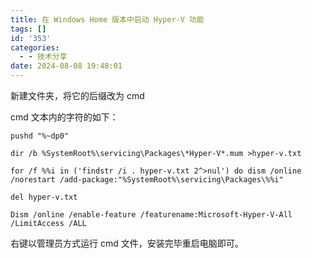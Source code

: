 ```yaml
---
title: 在 Windows Home 版本中启动 Hyper-V 功能
tags: []
id: '353'
categories:
  - - 技术分享
date: 2024-08-08 19:48:01
---
```


新建文件夹，将它的后缀改为 cmd

cmd 文本内的字符的如下：

```
pushd "%~dp0"

dir /b %SystemRoot%\servicing\Packages\*Hyper-V*.mum >hyper-v.txt

for /f %%i in ('findstr /i . hyper-v.txt 2^>nul') do dism /online /norestart /add-package:"%SystemRoot%\servicing\Packages\%%i"

del hyper-v.txt

Dism /online /enable-feature /featurename:Microsoft-Hyper-V-All /LimitAccess /ALL
```

右键以管理员方式运行 cmd 文件，安装完毕重启电脑即可。